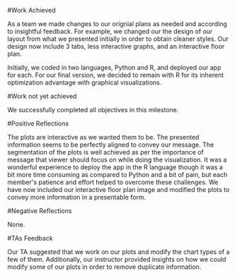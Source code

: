 #Work Achieved

As a team we made changes to our orignial plans as needed and according to insightful feedback. For example, we changed our the design of our layout from what we presented initially in order to obtain cleaner styles. Our design now include 3 tabs, less interactive graphs, and an interactive floor plan.

Initially, we coded  in two languages, Python and R, and deployed our app for each. For our final version, we decided to remain with R for its inherent optimization advantage with graphical visualizations. 
 

#Work not yet achieved

We successfully completed all objectives in this milestone. 

#Positive Reflections

The plots are interactive as we wanted them to be. The presented information seems to be perfectly aligned to convey our message. The segmentation of the plots is well achieved as per the importance of message that viewer should focus on while doing the visualization. It was a wonderful experience to deploy the app in the R language though it was a bit more time consuming as compared to Python and a bit of pain, but each member's patience and effort helped to overcome these challenges. We have now included our interactive floor plan image and modified the plots to convey more information in a presentable form. 

#Negative Reflections

None.

#TAs Feedback

Our TA suggested that we work on our plots and modify the chart types of a few of them. Additionally, our instructor provided insights on how we could modify some of our plots in order to remove duplicate information.
